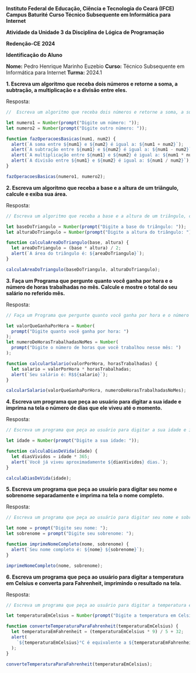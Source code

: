 **Instituto Federal de Educação, Ciência e Tecnologia do Ceará (IFCE)**
**Campus Baturité**
**Curso Técnico Subsequente em Informática para Internet**

**Atividade da Unidade 3 da Disciplina de Lógica de Programação**

**Redenção-CE**
**2024**

**Identificação do Aluno**

**Nome:** Pedro Henrique Marinho Euzebio
**Curso:** Técnico Subsequente em Informática para Internet
**Turma:** 2024.1

**1. Escreva um algoritmo que receba dois números e retorne a soma, a subtração, a multiplicação e a divisão entre eles.**

Resposta:

```js
//  Escreva um algoritmo que receba dois números e retorne a soma, a subtração, a multiplicação e a divisão entre eles.

let numero1 = Number(prompt("Digite um número: "));
let numero2 = Number(prompt("Digite outro número: "));

function fazOperacoesBasicas(num1, num2) {
  alert(`A soma entre ${num1} e ${num2} é igual a: ${num1 + num2}`);
  alert(`A subtração entre ${num1} e ${num2} é igual a: ${num1 - num2}`);
  alert(`A multiplicação entre ${num1} e ${num2} é igual a: ${num1 * num2}`);
  alert(`A divisão entre ${num1} e ${num2} é igual a: ${num1 / num2}`);
}

fazOperacoesBasicas(numero1, numero2);
```

**2. Escreva um algoritmo que receba a base e a altura de um triângulo, calcule e exiba sua área.**

Resposta:

```js
// Escreva um algoritmo que receba a base e a altura de um triângulo, calcule e exiba sua área.

let baseDoTriangulo = Number(prompt("Digite a base do triângulo: "));
let alturaDoTriangulo = Number(prompt("Digite a altura do triângulo: "));

function calculaAreaDoTriangulo(base, altura) {
  let areaDoTriangulo = (base * altura) / 2;
  alert(`A área do triângulo é: ${areaDoTriangulo}`);
}

calculaAreaDoTriangulo(baseDoTriangulo, alturaDoTriangulo);
```

**3. Faça um Programa que pergunte quanto você ganha por hora e o número de horas trabalhadas no mês. Calcule e mostre o total do seu salário no referido mês.**

Resposta:

```js
// Faça um Programa que pergunte quanto você ganha por hora e o número de horas trabalhadas no mês. Calcule e mostre o total do seu salário no referido mês.

let valorQueGanhaPorHora = Number(
  prompt("Digite quanto você ganha por hora: ")
);
let numeroDeHorasTrabalhadasNoMes = Number(
  prompt("Digite o número de horas que você trabalhou nesse mês: ")
);

function calcularSalario(valorPorHora, horasTrabalhadas) {
  let salario = valorPorHora * horasTrabalhadas;
  alert(`Seu salário é: R$${salario}`);
}

calcularSalario(valorQueGanhaPorHora, numeroDeHorasTrabalhadasNoMes);
```

**4. Escreva um programa que peça ao usuário para digitar a sua idade e imprima na tela o número de dias que ele viveu até o momento.**

Resposta:

```js
// Escreva um programa que peça ao usuário para digitar a sua idade e imprima na tela o número de dias que ele viveu até o momento.

let idade = Number(prompt("Digite a sua idade: "));

function calculaDiasDeVida(idade) {
  let diasVividos = idade * 365;
  alert(`Você já viveu aproximadamente ${diasVividos} dias.`);
}

calculaDiasDeVida(idade);
```

**5. Escreva um programa que peça ao usuário para digitar seu nome e sobrenome separadamente e imprima na tela o nome completo.**

Resposta:

```js
// Escreva um programa que peça ao usuário para digitar seu nome e sobrenome separadamente e imprima na tela o nome completo.

let nome = prompt("Digite seu nome: ");
let sobrenome = prompt("Digite seu sobrenome: ");

function imprimeNomeCompleto(nome, sobrenome) {
  alert(`Seu nome completo é: ${nome} ${sobrenome}`);
}

imprimeNomeCompleto(nome, sobrenome);
```

**6. Escreva um programa que peça ao usuário para digitar a temperatura em Celsius e converta para Fahrenheit, imprimindo o resultado na tela.**

Resposta:

```js
// Escreva um programa que peça ao usuário para digitar a temperatura em Celsius e converta para Fahrenheit, imprimindo o resultado na tela.

let temperaturaEmCelsius = Number(prompt("Digite a temperatura em Celsius: "));

function converteTemperaturaParaFahrenheit(temperaturaEmCelsius) {
  let temperaturaEmFahrenheit = (temperaturaEmCelsius * 9) / 5 + 32;
  alert(
    `${temperaturaEmCelsius}°C é equivalente a ${temperaturaEmFahrenheit}°F`
  );
}

converteTemperaturaParaFahrenheit(temperaturaEmCelsius);
```
